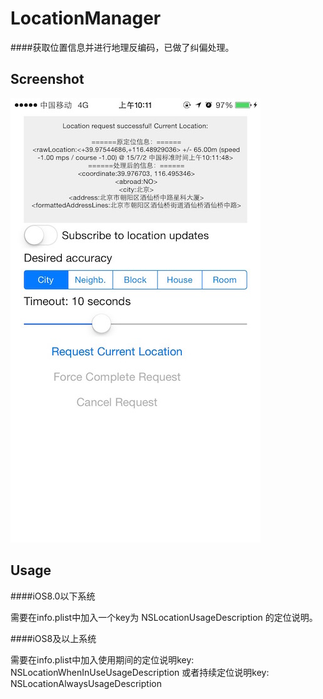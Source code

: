 # LocationManager

####获取位置信息并进行地理反编码，已做了纠偏处理。

## Screenshot

![screenshot](demo1.jpg)

## Usage
####iOS8.0以下系统

需要在info.plist中加入一个key为 NSLocationUsageDescription 的定位说明。

####iOS8及以上系统

需要在info.plist中加入使用期间的定位说明key:  NSLocationWhenInUseUsageDescription
或者持续定位说明key: NSLocationAlwaysUsageDescription